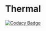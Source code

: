 # Thermal

[![Codacy Badge](https://api.codacy.com/project/badge/Grade/1759e9ee8b5c4d61b8c2bf77252bea23)](https://www.codacy.com/app/thermal/website?utm_source=github.com&amp;utm_medium=referral&amp;utm_content=gitthermal/website&amp;utm_campaign=Badge_Grade)
